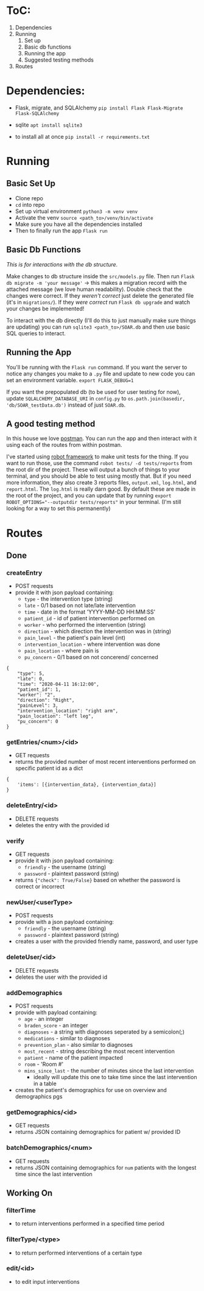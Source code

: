 # ToC:

1. Dependencies
2. Running
   1. Set up
   2. Basic db functions
   3. Running the app
   4. Suggested testing methods
3. Routes

# Dependencies:

- Flask, migrate, and SQLAlchemy `pip install Flask Flask-Migrate Flask-SQLAlchemy`
- sqlite `apt install sqlite3`

- to install all at once `pip install -r requirements.txt`

# Running

## Basic Set Up

- Clone repo
- `cd` into repo
- Set up virtual environment `python3 -m venv venv`
- Activate the venv `source <path_to>/venv/bin/activate`
- Make sure you have all the dependencies installed
- Then to finally run the app `Flask run`

## Basic Db Functions

_This is for interactions with the db structure._

Make changes to db structure inside the `src/models.py` file.
Then run `Flask db migrate -m 'your message'` -> this makes a migration record with the attached message (we love human readability).
Double check that the changes were correct.
If they _weren't correct_ just delete the generated file (it's in `migrations/`).
If they _were correct_ run `Flask db upgrade` and watch your changes be implemented!

To interact with the db directly (I'll do this to just manually make sure things are updating) you can run `sqlite3 <path_to>/SOAR.db` and then use basic SQL queries to interact.

## Running the App

You'll be running with the `Flask run` command. If you want the server to notice any changes you make to a `.py` file and update to new code you can set an environment variable. `export FLASK_DEBUG=1`

If you want the prepopulated db (to be used for user testing for now), update `SQLALCHEMY_DATABASE_URI` in `config.py` to `os.path.join(basedir, 'db/SOAR_testData.db')` instead of just `SOAR.db`. 

## A good testing method

In this house we love [postman](https://www.postman.com). You can run the app and then interact with it using each of the routes from within postman.

I've started using [robot framework](http://robotframework.org/robotframework/latest/RobotFrameworkUserGuide.html#variables) to make unit tests for the thing. If you want to run those, use the command `robot tests/ -d tests/reports` from the root dir of the project. These will output a bunch of things to your terminal, and you should be able to test using mostly that. But if you need more information, they also create 3 reports files, `output.xml`, `log.html`, and `report.html`. The `log.html` is really darn good. By default these are made in the root of the project, and you can update that by running `export ROBOT_OPTIONS="--outputdir tests/reports"` in your terminal. (I'm still looking for a way to set this permanently)

# Routes

## Done

### createEntry

- POST requests
- provide it with json payload containing:
  - `type` - the intervention type (string)
  - `late` - 0/1 based on not late/late intervention
  - `time` - date in the format 'YYYY-MM-DD HH:MM:SS'
  - `patient_id` - id of patient intervention performed on
  - `worker` - who performed the intervention (string)
  - `direction` - which direction the intervention was in (string)
  - `pain_level` - the patient's pain level (int)
  - `intervention_location` - where intervention was done
  - `pain_location` - where pain is
  - `pu_concern` - 0/1 based on not concerend/ concerned

```
{
    "type": 5,
    "late": 0, 
    "time": "2020-04-11 16:12:00",
    "patient_id": 1,
    "worker": "2",
    "direction": "Right",
    "painLevel": 3,
    "intervention_location": "right arm",
    "pain_location": "left leg",
    "pu_concern": 0
}
```

### getEntries/\<num>/\<id>

- GET requests
- returns the provided number of most recent interventions performed on specific patient id as a dict

```
{
    'items': [{intervention_data}, {intervention_data}]
}
```

### deleteEntry/\<id>

- DELETE requests
- deletes the entry with the provided id

### verify

- GET requests
- provide it with json payload containing:
  - `friendly` - the username (string)
  - `password` - plaintext password (string)
- returns `{"check": True/False}` based on whether the password is correct or incorrect

### newUser/\<userType>

- POST requests
- provide with a json payload containing:
  - `friendly` - the username (string)
  - `password` - plaintext password (string)
- creates a user with the provided friendly name, password, and user type

### deleteUser/\<id>

- DELETE requests
- deletes the user with the provided id

### addDemographics
- POST requests
- provide with payload containing:
  - `age` - an integer
  - `braden_score` - an integer
  - `diagnoses` - a string with diagnoses seperated by a semicolon(;)
  - `medications` - similar to diagnoses
  - `prevention_plan` - also similar to diagnoses
  - `most_recent` - string describing the most recent intervention
  - `patient` - name of the patient impacted
  - `room` - 'Room #'
  - `mins_since_last` - the number of minutes since the last intervention
    - ideally will update this one to take time since the last intervention in a table
- creates the patient's demographics for use on overview and demographics pgs

### getDemographics/\<id>
- GET requests
- returns JSON containing demographics for patient w/ provided ID

### batchDemographics/\<num>
- GET requests
- returns JSON containing demographics for `num` patients with the longest time since the last intervention

## Working On

### filterTime

- to return interventions performed in a specified time period

### filterType/\<type>

- to return performed interventions of a certain type

### edit/\<id>

- to edit input interventions
